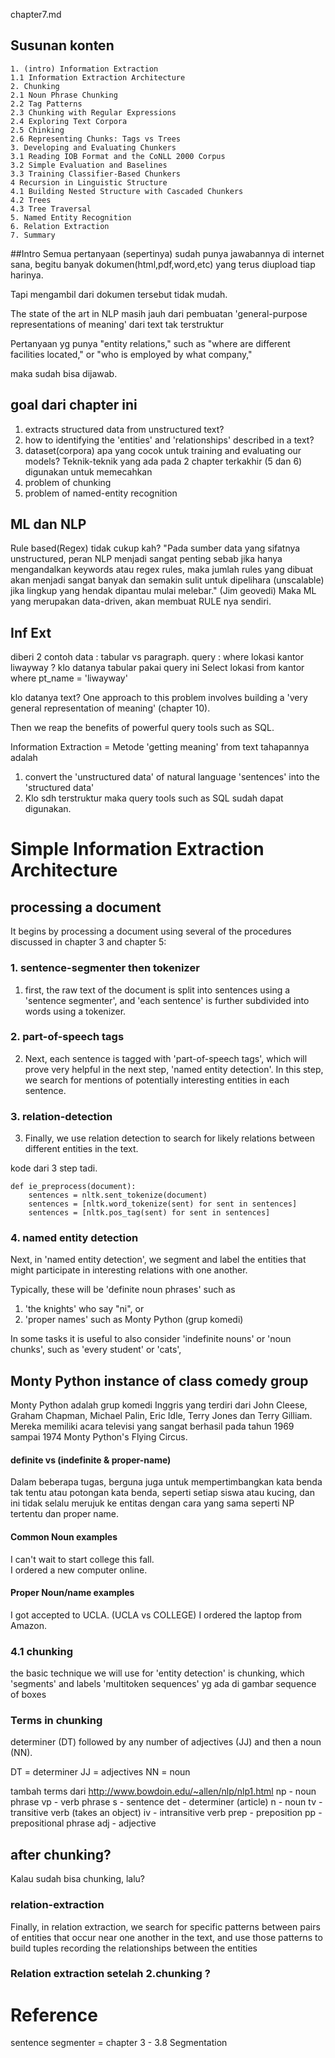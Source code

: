 chapter7.md 
## Susunan konten
~~~
1. (intro) Information Extraction
1.1 Information Extraction Architecture
2. Chunking
2.1 Noun Phrase Chunking
2.2 Tag Patterns
2.3 Chunking with Regular Expressions
2.4 Exploring Text Corpora
2.5 Chinking
2.6 Representing Chunks: Tags vs Trees
3. Developing and Evaluating Chunkers
3.1 Reading IOB Format and the CoNLL 2000 Corpus
3.2 Simple Evaluation and Baselines
3.3 Training Classifier-Based Chunkers
4 Recursion in Linguistic Structure
4.1 Building Nested Structure with Cascaded Chunkers
4.2 Trees
4.3 Tree Traversal
5. Named Entity Recognition
6. Relation Extraction
7. Summary
~~~
##Intro
Semua pertanyaan (sepertinya) sudah punya jawabannya di internet sana, begitu banyak dokumen(html,pdf,word,etc) yang terus diupload tiap harinya.

Tapi mengambil dari dokumen tersebut tidak mudah.

The state of the art in NLP masih jauh dari pembuatan 'general-purpose representations of meaning' dari text tak terstruktur 

Pertanyaan yg punya "entity relations," such as 
"where are different facilities located," or 
"who is employed by what company," 

maka sudah bisa dijawab.

## goal dari chapter ini
1. extracts structured data from unstructured text?
2. how to identifying the 'entities' and 'relationships' described in a text?
3. dataset(corpora) apa yang cocok untuk training and evaluating our models?
Teknik-teknik yang ada pada 2 chapter terkakhir (5 dan 6) digunakan untuk memecahkan
1. problem of chunking 
2. problem of named-entity recognition


## ML dan NLP
Rule based(Regex) tidak cukup kah?
"Pada sumber data yang sifatnya unstructured, peran NLP menjadi sangat penting sebab jika hanya mengandalkan keywords atau regex rules, maka jumlah rules yang dibuat akan menjadi sangat banyak dan semakin sulit untuk dipelihara (unscalable) jika lingkup yang hendak dipantau mulai melebar." (Jim geovedi)
Maka ML yang merupakan data-driven, akan membuat RULE nya sendiri.


## Inf Ext
diberi 2 contoh data : tabular vs paragraph. 
query : where lokasi kantor liwayway ?
klo datanya tabular pakai query ini
Select lokasi from kantor where pt_name = 'liwayway'

klo datanya text?
One approach to this problem involves building a 'very general representation of meaning' (chapter 10). 

Then we reap the benefits of powerful query tools such as SQL. 

Information Extraction = Metode 'getting meaning' from text
tahapannya adalah
1. convert the 'unstructured data' of natural language 'sentences' into the 'structured data'
2. Klo sdh terstruktur maka query tools such as SQL sudah dapat digunakan.

# Simple Information Extraction Architecture

## processing a document
It begins by processing a document using several of the procedures discussed in chapter 3 and chapter 5: 

### 1. sentence-segmenter then tokenizer
1. first, the raw text of the document is split into sentences using a 'sentence segmenter', and 'each sentence' is further subdivided into words using a tokenizer. 

### 2. part-of-speech tags
2. Next, each sentence is tagged with 'part-of-speech tags', which will prove very helpful in the next step, 'named entity detection'. 
In this step, we search for mentions of potentially interesting entities in each sentence. 

### 3. relation-detection
3. Finally, we use relation detection to search for likely relations
between different entities in the text.

kode dari 3 step tadi.
```
def ie_preprocess(document):
	sentences = nltk.sent_tokenize(document)
	sentences = [nltk.word_tokenize(sent) for sent in sentences]
	sentences = [nltk.pos_tag(sent) for sent in sentences] 
```

### 4. named entity detection
Next, in 'named entity detection', we segment and label the entities that might participate in interesting relations with one another. 

Typically, these will be 'definite noun phrases' such as 
1. 'the knights' who say "ni", or 
2. 'proper names' such as  Monty Python (grup komedi)

In some tasks it is useful to also consider 
'indefinite nouns' or 'noun chunks', such as 'every student' or 'cats', 


## Monty Python instance of class comedy group
Monty Python adalah grup komedi Inggris yang terdiri dari John Cleese, Graham Chapman, Michael Palin, Eric Idle, Terry Jones dan Terry Gilliam. Mereka memiliki acara televisi yang sangat berhasil pada tahun 1969 sampai 1974 Monty Python's Flying Circus.


#### definite vs (indefinite & proper-name)
Dalam beberapa tugas, berguna juga untuk mempertimbangkan kata benda tak tentu atau potongan kata benda, seperti setiap siswa atau kucing, dan ini tidak selalu merujuk ke entitas dengan cara yang sama seperti NP tertentu dan proper name.

#### Common Noun examples	
I can't wait to start college this fall.	
I ordered a new computer online.	

#### Proper Noun/name examples
I got accepted to UCLA. (UCLA vs COLLEGE)
I ordered the laptop from Amazon.

### 4.1 chunking
the basic technique we will use for 'entity detection' is chunking, which 'segments' and labels 'multitoken sequences' yg ada di gambar sequence of boxes


### Terms in chunking
determiner (DT) followed by any number of adjectives (JJ) and then a noun (NN).

DT = determiner
JJ = adjectives
NN = noun

tambah terms dari  http://www.bowdoin.edu/~allen/nlp/nlp1.html
np - noun phrase
vp - verb phrase
s - sentence
det - determiner (article)
n - noun
tv - transitive verb (takes an object)
iv - intransitive verb
prep - preposition
pp - prepositional phrase
adj - adjective

## after chunking?
Kalau sudah bisa chunking, lalu?



### relation-extraction

Finally, in relation extraction, we search for specific patterns between pairs of entities that occur near one another in the text, and use those patterns to build tuples recording the relationships between the entities

### Relation extraction setelah  2.chunking ?

# Reference
sentence segmenter = chapter 3 - 3.8 Segmentation  

